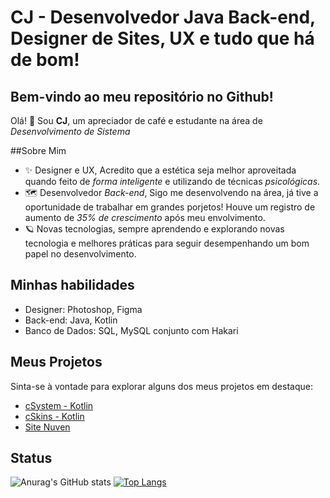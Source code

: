 # CJ - Desenvolvedor Java Back-end, Designer de Sites, UX e tudo que há de bom!

## Bem-vindo ao meu repositório no Github!

Olá! 👋 Sou **CJ**, um apreciador de café e estudante na área de _Desenvolvimento de Sistema_

##Sobre Mim
- ✨ Designer e UX, Acredito que a estética seja melhor aproveitada quando feito de _forma inteligente_ e utilizando de técnicas _psicológicas_.
- 🗺 Desenvolvedor _Back-end_, Sigo me desenvolvendo na área, já tive a oportunidade de trabalhar em grandes porjetos! Houve um registro de aumento de _35% de crescimento_ após meu envolvimento.
- 🪐 Novas tecnologias, sempre aprendendo e explorando novas tecnologia e melhores práticas para seguir desempenhando um bom papel no desenvolvimento.

## Minhas habilidades
- Designer: Photoshop, Figma
- Back-end: Java, Kotlin
- Banco de Dados: SQL, MySQL conjunto com Hakari

## Meus Projetos
Sinta-se à vontade para explorar alguns dos meus projetos em destaque:
- [cSystem - Kotlin](https://github.com/euCJ/cSystem)
- [cSkins - Kotlin](https://github.com/euCJ/cSkins)
- [Site Nuven](https://jv360games.wixsite.com/nuvensclub)

## Status
![Anurag's GitHub stats](https://github-readme-stats.vercel.app/api?username=euCJ&count_private=true)
[![Top Langs](https://github-readme-stats.vercel.app/api/top-langs/?username=euCJ&hide_progress=true)](https://github.com/euCJ/github-readme-stats)
